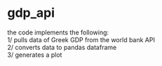 # gdp_api
the code implements the following:  
1/ pulls data of Greek GDP from the world bank API  
2/ converts data to pandas dataframe  
3/ generates a plot

